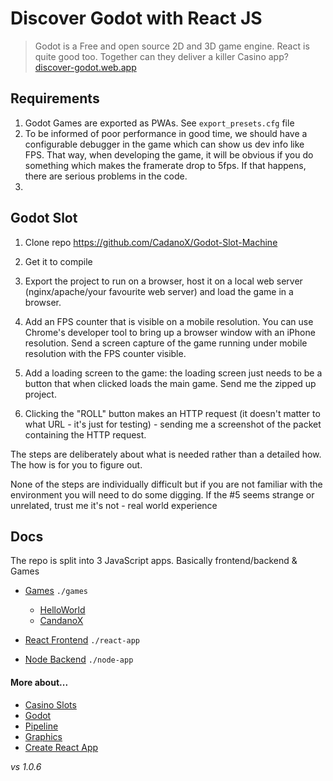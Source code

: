 # Discover Godot with React JS

> Godot is a Free and open source 2D and 3D game engine. React is quite good too. Together can they deliver a killer Casino app? [discover-godot.web.app](https://discover-godot.web.app)

## Requirements

1. Godot Games are exported as PWAs. See  `export_presets.cfg` file
2. To be informed of poor performance in good time, we should have a configurable debugger in the game which can show us dev info like FPS. That way, when developing the game, it will be obvious if you do something which makes the framerate drop to 5fps. If that happens, there are serious problems in the code.
3. 

## Godot Slot

1. Clone repo https://github.com/CadanoX/Godot-Slot-Machine

2. Get it to compile

3. Export the project to run on a browser, host it on a local web server (nginx/apache/your favourite web server) and load the game in a browser.

4. Add an FPS counter that is visible on a mobile resolution. You can use Chrome's developer tool to bring up a browser window with an iPhone resolution. Send a screen capture of the game running under mobile resolution with the FPS counter visible.

5. Add a loading screen to the game: the loading screen just needs to be a button that when clicked loads the main game. Send me the zipped up project.

6. Clicking the "ROLL" button makes an HTTP request (it doesn't matter to what URL - it's just for testing) - sending me a screenshot of the packet containing the HTTP request.

The steps are deliberately about what is needed rather than a detailed how. The how is for you to figure out. 

None of the steps are individually difficult but if you are not familiar with the environment you will need to do some digging. If the #5 seems strange or unrelated, trust me it's not - real world experience

## Docs

The repo is split into 3 JavaScript apps. Basically frontend/backend & Games

- [Games](./docs/react-app.md) `./games`  
  - [HelloWorld](./games/HelloWorld)
  - [CandanoX](./games/CadanoX)

- [React Frontend](./docs/react-app.md) `./react-app`  
- [Node Backend](./docs/node-app.md) `./node-app`  

#### More about... 

- [Casino Slots](./docs/casino-slots.md)
- [Godot](./docs/godot.md) 
- [Pipeline](./docs/pipeline.md)
- [Graphics](./docs/graphics.md)
- [Create React App](./docs/create-react-app.md)

_vs 1.0.6_
